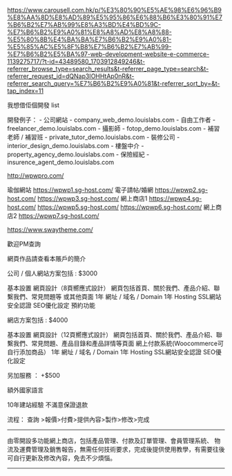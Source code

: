 https://www.carousell.com.hk/p/%E3%80%90%E5%AE%98%E6%96%B9%E8%AA%8D%E8%AD%89%E5%95%86%E6%88%B6%E3%80%91%E7%B6%B2%E7%AB%99%E8%A3%BD%E4%BD%9C-%E7%B6%B2%E9%A0%81%E8%A8%AD%E8%A8%88-%E5%80%8B%E4%BA%BA%E7%B6%B2%E9%A0%81-%E5%85%AC%E5%8F%B8%E7%B6%B2%E7%AB%99-%E7%B6%B2%E5%BA%97-web-development-website-e-commerce-1139275717/?t-id=43489580_1703912849246&t-referrer_browse_type=search_results&t-referrer_page_type=search&t-referrer_request_id=dQNap3IOHHtAp0nR&t-referrer_search_query=%E7%B6%B2%E9%A0%81&t-referrer_sort_by=&t-tap_index=11


我想借佢個開發 list

開發例子：
    - 公司網站
        - company_web_demo.louislabs.com
    - 自由工作者
        - freelancer_demo.louislabs.com
    - 攝影師
        - fotop_demo.louislabs.com
    - 補習老師 / 補習班
        - private_tutor_demo.louislabs.com
    - 裝修公司
        - interior_design_demo.louislabs.com
    - 樓盤中介
        - property_agency_demo.louislabs.com
    - 保險經紀
        - insurence_agent_demo.louislabs.com

http://wpwpro.com/

瑜伽網站 https://wpwp1.sg-host.com/ 
電子請帖/婚網 https://wpwp2.sg-host.com/ 
https://wpwp3.sg-host.com/
網上商店1 https://wpwp4.sg-host.com/ 
https://wpwp5.sg-host.com/
https://wpwp6.sg-host.com/
網上商店2 https://wpwp7.sg-host.com/



https://www.swaytheme.com/



歡迎PM查詢

網頁作品請查看本賬戶的簡介

公司 / 個人網站方案包括 : $3000

基本設置
網頁設計（8頁嚮應式設計）
網頁包括首頁、關於我們、產品介紹、聯繫我們、常見問題等 或其他頁面
1年 網址 / 域名 / Domain
1年 Hosting
SSL網站安全認證
SEO優化設定
預約功能



網店方案包括 : $4000

基本設置
網頁設計（12頁嚮應式設計）
網頁包括首頁、關於我們、產品介紹、聯繫我們、常見問題、產品目錄和產品詳情等頁面
網上付款系統(Woocommerce可自行添加商品）
1年 網址 / 域名 / Domain
1年 Hosting
SSL網站安全認證
SEO優化設定



另加服務 ： +$500

額外國家語言

10年建站經驗
不滿意保證退款

流程： 
查詢 >報價>付費>提供內容>製作>修改>完成


---

由零開設多功能網上商店，包括產品管理、付款及訂單管理、會員管理系統、 物流及運費管理及銷售報告，無需任何技術要求，完成後提供使用教學，有需要往後可自行更新及修改內容，免去不少煩惱。

---